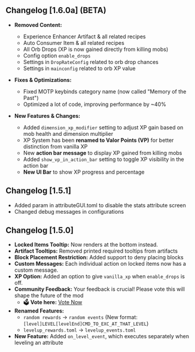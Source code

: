 ## Changelog [1.6.0a] (BETA)

- **Removed Content:**  
  - Experience Enhancer Artifact & all related recipes  
  - Auto Consumer Item & all related recipes  
  - All Orb Drops (XP is now gained directly from killing mobs)  
  - Config option `enable_drops`  
  - Settings in `DropRateConfig` related to orb drop chances  
  - Settings in `mainconfig` related to orb XP value  

- **Fixes & Optimizations:**  
  - Fixed MOTP keybinds category name (now called "Memory of the Past")  
  - Optimized a lot of code, improving performance by ~40%  

- **New Features & Changes:**  
  - Added `dimension_xp_modifier` setting to adjust XP gain based on mob health and dimension multiplier  
  - XP System has been **renamed to Valor Points (VP)** for better distinction from vanilla XP  
  - New **action bar message** to display XP gained from killing mobs  
  - Added `show_vp_in_action_bar` setting to toggle XP visibility in the action bar  
  - **New UI Bar** to show XP progress and percentage  

## Changelog [1.5.1]

- Added param in attributeGUI.toml to disable the stats attribute screen
- Changed debug messages in configurations

## Changelog [1.5.0]

- **Locked Items Tooltip:** Now renders at the bottom instead.  
- **Artifact Tooltips:** Removed printed required tooltips from artifacts
- **Block Placement Restriction:** Added support to deny placing blocks
- **Custom Messages:** Each individual action on locked items now has a custom message.  
- **XP Option:** Added an option to give `vanilla_xp` when `enable_drops` is off.  
- **Community Feedback:** Your feedback is crucial! Please vote this will shape the future of the mod
  - 🗳️ **Vote here:** [Vote Now](https://forms.gle/XGSRBML4LW7gAY5x6)  
- **Renamed Features:**
  - `random rewards` → `random events` (New format: `[level]LEVEL[levelEnd]CMD_TO_EXC_AT_THAT_LEVEL`)  
  - `levelup_rewards.toml` → `levelup_events.toml`
- **New Feature:** Added `on_level_event`, which executes separately when leveling an attribute